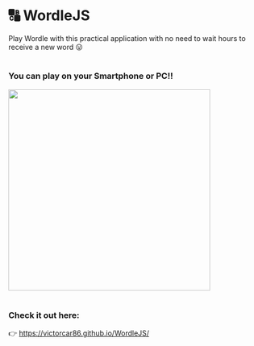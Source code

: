 # 🔠 WordleJS

Play Wordle with this practical application with no need to wait hours to receive a new word 😛

#

### You can play on your Smartphone or PC!!
<img src="https://user-images.githubusercontent.com/96636507/182269016-c3d6b8e1-91ee-4d11-83cf-bc46d57be44d.png" width="400px">

#

### Check it out here:

👉 https://victorcar86.github.io/WordleJS/
